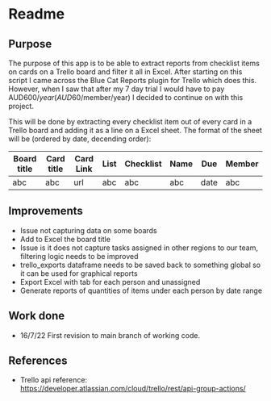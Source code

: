# Readme

## Purpose
The purpose of this app is to be able to extract reports from checklist items on cards on a Trello board and filter it all in Excel. After starting on this script I came across the Blue Cat Reports plugin for Trello which does this. However, when I saw that after my 7 day trial I would have to pay AUD$600/year (AUD$60/member/year) I decided to continue on with this project. 

This will be done by extracting every checklist item out of every card in a Trello board and adding it as a line on a Excel sheet. The format of the sheet will be (ordered by date, decending order):

| Board title  | Card title  | Card Link | List | Checklist | Name | Due | Member |
| ----------- | ----------- | ----------- | ----------- | ----------- | ----------- | ----------- | ----------- |
| abc | abc | url | abc | abc | abc| date | abc |

## Improvements
* Issue not capturing data on some boards
* Add to Excel the board title
* Issue is it does not capture tasks assigned in other regions to our team, filtering logic needs to be improved
* trello_exports dataframe needs to be saved back to something global so it can be used for graphical reports
* Export Excel with tab for each person and unassigned
* Generate reports of quantities of items under each person by date range

## Work done
* 16/7/22 First revision to main branch of working code.

## References
* Trello api reference: https://developer.atlassian.com/cloud/trello/rest/api-group-actions/